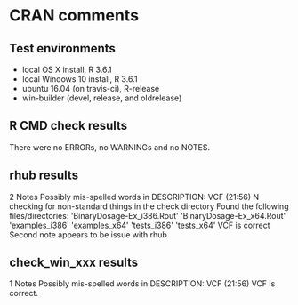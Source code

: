 CRAN comments
================

## Test environments
* local OS X install, R 3.6.1
* local Windows 10 install, R 3.6.1
* ubuntu 16.04 (on travis-ci), R-release
* win-builder (devel, release, and oldrelease)

## R CMD check results
There were no ERRORs, no WARNINGs and no NOTES.

## rhub results
2 Notes
   Possibly mis-spelled words in DESCRIPTION:
     VCF (21:56)
N  checking for non-standard things in the check directory
   Found the following files/directories:
     'BinaryDosage-Ex_i386.Rout' 'BinaryDosage-Ex_x64.Rout'
     'examples_i386' 'examples_x64' 'tests_i386' 'tests_x64'
VCF is correct
Second note appears to be issue with rhub

## check_win_xxx results
1 Notes
   Possibly mis-spelled words in DESCRIPTION:
     VCF (21:56)
VCF is correct.

